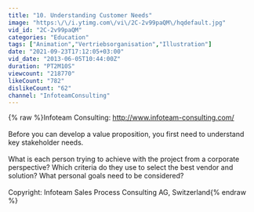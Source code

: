 ```yaml
---
title: "10. Understanding Customer Needs"
image: "https:\/\/i.ytimg.com\/vi\/2C-2v99paQM\/hqdefault.jpg"
vid_id: "2C-2v99paQM"
categories: "Education"
tags: ["Animation","Vertriebsorganisation","Illustration"]
date: "2021-09-23T17:12:05+03:00"
vid_date: "2013-06-05T10:44:00Z"
duration: "PT2M10S"
viewcount: "218770"
likeCount: "782"
dislikeCount: "62"
channel: "InfoteamConsulting"
---
```

{% raw %}Infoteam Consulting: <a rel="nofollow" target="blank" href="http://www.infoteam-consulting.com/">http://www.infoteam-consulting.com/</a><br /><br />Before you can develop a value proposition, you first need to understand key stakeholder needs.<br /><br />What is each person trying to achieve with the project from a corporate perspective? Which criteria do they use to select the best vendor and solution? What personal goals need to be considered? <br /><br />Copyright: Infoteam Sales Process Consulting AG, Switzerland{% endraw %}
